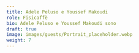```yaml
---
title: Adele Peluso e Youssef Makoudi
role: Fisicaffè
bio: Adele Peluso e Youssef Makoudi sono 
draft: true
image: images/guests/Portrait_placeholder.webp
weight: 7
---
```

